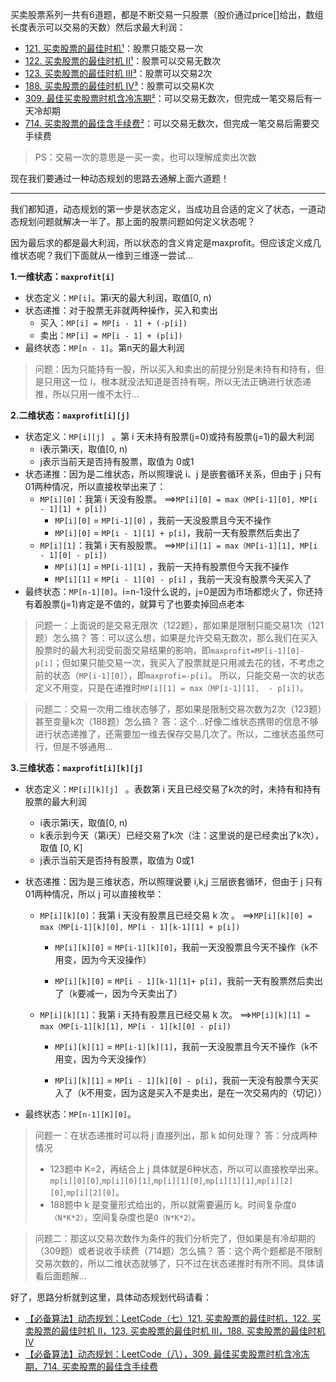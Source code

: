 买卖股票系列一共有6道题，都是不断交易一只股票（股价通过price[]给出，数组长度表示可以交易的天数）然后求最大利润：
* [121. 买卖股票的最佳时机¹](https://leetcode-cn.com/problems/best-time-to-buy-and-sell-stock/)：股票只能交易一次
* [122. 买卖股票的最佳时机 II¹](https://leetcode-cn.com/problems/best-time-to-buy-and-sell-stock-ii/)：股票可以交易无数次
* [123. 买卖股票的最佳时机 III³](https://leetcode-cn.com/problems/best-time-to-buy-and-sell-stock-iii/)：股票可以交易2次
* [188. 买卖股票的最佳时机 IV³](https://leetcode-cn.com/problems/best-time-to-buy-and-sell-stock-iv/)：股票可以交易K次
* [309. 最佳买卖股票时机含冷冻期²](https://leetcode-cn.com/problems/best-time-to-buy-and-sell-stock-with-cooldown/)：可以交易无数次，但完成一笔交易后有一天冷却期
* [714. 买卖股票的最佳含手续费²](https://leetcode-cn.com/problems/best-time-to-buy-and-sell-stock-with-transaction-fee/)：可以交易无数次，但完成一笔交易后需要交手续费

>PS：交易一次的意思是一买一卖，也可以理解成卖出次数
>
现在我们要通过一种动态规划的思路去通解上面六道题！

---
我们都知道，动态规划的第一步是状态定义，当成功且合适的定义了状态，一道动态规划问题就解决一半了。那上面的股票问题如何定义状态呢？

因为最后求的都是最大利润，所以状态的含义肯定是maxprofit。但应该定义成几维状态呢？我们下面就从一维到三维逐一尝试...

**1.一维状态：`maxprofit[i]`**

* 状态定义：`MP[i]`。第i天的最大利润，取值[0, n)
* 状态递推：对于股票无非就两种操作，买入和卖出
	* 买入：`MP[i] = MP[i - 1] + (-p[i])` 
	* 卖出：`MP[i] = MP[i - 1] + (p[i]) `
* 最终状态：`MP[n - 1]`。第n天的最大利润
> 问题：因为只能持有一股，所以买入和卖出的前提分别是未持有和持有，但是只用这一位 i，根本就没法知道是否持有啊，所以无法正确进行状态递推，所以只用一维不太行...

**2.二维状态：`maxprofit[i][j]`**

* 状态定义：`MP[i][j] ` 。第 i 天未持有股票(j=0)或持有股票(j=1)的最大利润
	* i表示第i天，取值[0, n)
	* j表示当前天是否持有股票，取值为 0或1
* 状态递推：因为是二维状态，所以照理说 i、j 是嵌套循环关系，但由于 j 只有01两种情况，所以直接枚举出来了：
	* `MP[i][0]`：我第 i 天没有股票。
	==>`MP[i][0] = max（MP[i-1][0], MP[i - 1][1] + p[i])`
		* `MP[i][0]`  = `MP[i-1][0]` ，我前一天没股票且今天不操作
		* `MP[i][0]` = `MP[i - 1][1] + p[i]`，我前一天有股票然后卖出了     			
	* `MP[i][1]`：我第 i 天有股股票。
	==>`MP[i][1] = max（MP[i-1][1], MP[i - 1][0] - p[i])`
		* `MP[i][1]`  = `MP[i-1][1]` ，我前一天持有股票但今天我不操作
		* `MP[i][1]` = `MP[i - 1][0] - p[i]` ，我前一天没有股票今天买入了   
* 最终状态：`MP[n-1][0]`。i=n-1没什么说的，j=0是因为市场都熄火了，你还持有着股票(j=1)肯定是不值的，就算亏了也要卖掉回点老本

>问题一：上面说的是交易无限次（122题），那如果是限制只能交易1次（121题）怎么搞？
>答：可以这么想，如果是允许交易无数次，那么我们在买入股票时的最大利润受前面交易结果的影响，即`maxprofit=MP[i-1][0]-p[i]`；但如果只能交易一次，我买入了股票就是只用减去花的钱，不考虑之前的状态（`MP[i-1][0]`），即`maxprofi=-p[i]`。
>所以，只能交易一次的状态定义不用变，只是在递推时`MP[i][1] = max（MP[i-1][1],  - p[i])`。

>问题二：交易一次用二维状态够了，那如果是限制交易次数为2次（123题）甚至变量k次（188题）怎么搞？
>答：这个...好像二维状态携带的信息不够进行状态递推了，还需要加一维去保存交易几次了。所以，二维状态虽然可行，但是不够通用...


**3.三维状态：`maxprofit[i][k][j]`**

* 状态定义：`MP[i][k][j] ` 。表数第 i 天且已经交易了k次的时，未持有和持有股票的最大利润
	* i表示第i天，取值[0, n)
	* k表示到今天（第i天）已经交易了k次（注：这里说的是已经卖出了k次），取值 [0, K]
	* j表示当前天是否持有股票，取值为 0或1
* 状态递推：因为是三维状态，所以照理说要 i,k,j 三层嵌套循环，但由于 j 只有01两种情况，所以 j 可以直接枚举：
	
	* `MP[i][k][0]`：我第 i 天没有股票且已经交易 k 次 。
	==>`MP[i][k][0] = max（MP[i-1][k][0], MP[i - 1][k-1][1] + p[i])`

		* `MP[i][k][0]`  = `MP[i-1][k][0]`，我前一天没股票且今天不操作（k不用变，因为今天没操作）

		* `MP[i][k][0]` = `MP[i - 1][k-1][1]+ p[i]`，我前一天有股票然后卖出了（k要减一，因为今天卖出了）

	* `MP[i][k][1]`：我第 i 天持有股票且已经交易 k 次。
	==>`MP[i][k][1] = max（MP[i-1][k][1], MP[i - 1][k][0] - p[i])`

		* `MP[i][k][1]`  = `MP[i-1][k][1]`，我前一天没股票且今天不操作（k不用变，因为今天没操作）
		
		* `MP[i][k][1]` = `MP[i - 1][k][0] - p[i]`，我前一天没有股票今天买入了（k不用变，因为这是买入不是卖出，是在一次交易内的（切记））
* 最终状态：`MP[n-1][K][0]`。


>问题一：在状态递推时可以将 j 直接列出，那 k 如何处理？
>答：分成两种情况
>* 123题中 K=2，再结合上 j 具体就是6种状态，所以可以直接枚举出来。`mp[i][0][0]`,`mp[i][0][1]`,`mp[i][1][0]`,`mp[i][1][1]`,`mp[i][2][0]`,`mp[i][2][0]`。
>* 188题中 k 是变量形式给出的，所以就需要遍历 k。时间复杂度`O（N*K*2）`，空间复杂度也是`O（N*K*2）`。

>问题二：那这以交易次数作为条件的我们分析完了，但如果是有冷却期的（309题）或者说收手续费（714题）怎么搞？
>答：这个两个题都是不限制交易次数的，所以二维状态就够了，只不过在状态递推时有所不同。具体请看后面题解...

好了，思路分析就到这里，具体动态规划代码请看：
* [【必备算法】动态规划：LeetCode（七）121. 买卖股票的最佳时机，122. 买卖股票的最佳时机 II，123. 买卖股票的最佳时机 III，188. 买卖股票的最佳时机 IV](https://blog.csdn.net/weixin_43935927/article/details/109786398)
* [【必备算法】动态规划：LeetCode（八），309. 最佳买卖股票时机含冷冻期，714. 买卖股票的最佳含手续费](https://blog.csdn.net/weixin_43935927/article/details/109793337)
